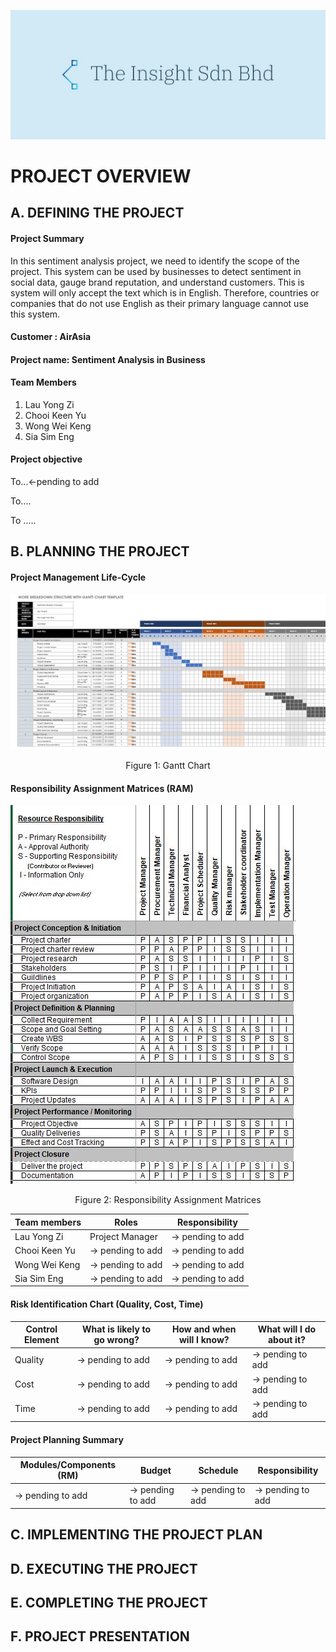 ![Logo](https://github.com/Yzyz-99/AIPM_Sentiment_Analysis/blob/2e234e170de5ddc3e2a005ce018762ebdadc3e7c/images/Logo_company.jpeg)

# PROJECT OVERVIEW
## A. DEFINING THE PROJECT

#### **Project Summary**
In this sentiment analysis project, we need to identify the scope of the project. This system can be used by businesses to detect sentiment in social data, gauge brand reputation, and understand customers. This is system will only accept the text which is in English. Therefore, countries or companies that do not use English as their primary language cannot use this system.
#### Customer : AirAsia 
#### Project name: Sentiment Analysis in Business
#### Team Members 
1. Lau Yong Zi
2. Chooi Keen Yu
3. Wong Wei Keng
4. Sia Sim Eng

#### Project objective
To...<-pending to add

To....

To .....

## B. PLANNING THE PROJECT

#### Project Management Life-Cycle
![ganttchart](https://github.com/Yzyz-99/AIPM_Sentiment_Analysis/blob/2e234e170de5ddc3e2a005ce018762ebdadc3e7c/images/ganttchart.JPG)
<p align="center">Figure 1: Gantt Chart </p>

#### Responsibility Assignment Matrices (RAM)

![RAM](https://github.com/Yzyz-99/AIPM_Sentiment_Analysis/blob/2e234e170de5ddc3e2a005ce018762ebdadc3e7c/images/RAM.JPG)
<p align="center">Figure 2: Responsibility Assignment Matrices </p>

| Team members | Roles |	Responsibility | 
| --- | --- |---|
| Lau Yong Zi         |   Project Manager     |  -> pending to add  |                  
| Chooi Keen Yu       |   -> pending to add   |  -> pending to add  |  
| Wong Wei Keng       |   -> pending to add   |  -> pending to add  |    
| Sia Sim Eng         |   -> pending to add   |  -> pending to add  |    

#### Risk Identification Chart (Quality, Cost, Time)

| Control Element | What is likely to go wrong? |	How and when will I know? | What will I do about it? |
| --- | --- |---|---|
| Quality         |   -> pending to add   |  -> pending to add  |  -> pending to add  |                   
| Cost            |   -> pending to add   |  -> pending to add  |  -> pending to add  |    
| Time            |   -> pending to add   |  -> pending to add  |  -> pending to add  |    

#### Project Planning Summary

|Modules/Components (RM)  |	    Budget	        | Schedule	          | Responsibility      |
| --- | --- |---|---|
| -> pending to add       | -> pending to add   |  -> pending to add  |  -> pending to add  |   


## C. IMPLEMENTING THE PROJECT PLAN

## D. EXECUTING THE PROJECT

## E. COMPLETING THE PROJECT

## F. PROJECT PRESENTATION

